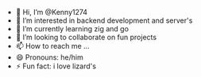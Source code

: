 - 👋 Hi, I’m @Kenny1274
- 👀 I’m interested in backend development and server's
- 🌱 I’m currently learning zig and go
- 💞️ I’m looking to collaborate on fun projects
- 📫 How to reach me ...
- 😄 Pronouns: he/him
- ⚡ Fun fact: i love lizard's

<!---
Kenny1274/Kenny1274 is a ✨ special ✨ repository because its `README.md` (this file) appears on your GitHub profile.
You can click the Preview link to take a look at your changes.
--->
